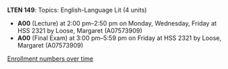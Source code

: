 **LTEN 149**: Topics: English-Language Lit (4 units)

- **A00** (Lecture) at 2:00 pm–2:50 pm on Monday, Wednesday, Friday at HSS 2321 by Loose, Margaret (A07573909)
- **A00** (Final Exam) at 3:00 pm–5:59 pm on Friday at HSS 2321 by Loose, Margaret (A07573909)

[Enrollment numbers over time](./LTEN149.tsv)
